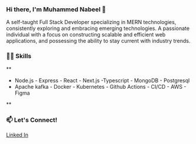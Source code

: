 ### Hi there, I'm Muhammed Nabeel 👋
A self-taught Full Stack Developer specializing in MERN technologies, consistently exploring and embracing emerging technologies. A passionate individual with a focus on constructing scalable and efficient web applications, and possessing the ability to stay current with industry trends.

### 🤹‍♂️ Skills
**
- Node.js - Express - React - Next.js -Typescript - MongoDB - Postgresql
- Apache kafka - Docker - Kubernetes - Github Actions - CI/CD - AWS - Figma 

**
### 📫 Let's Connect!
[Linked In](https://www.linkedin.com/in/muhammed-nabeel-b71279254/)
